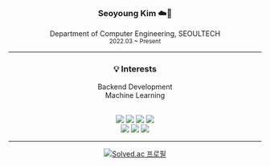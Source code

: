 <div align="center">

  ### **Seoyoung Kim** ☁️🪽  
Department of Computer Engineering, SEOULTECH  
<sub>2022.03 ~ Present</sub>

---

### 💡 Interests 

 Backend Development<br>
 Machine Learning
<br>


<br>
<img src="https://img.shields.io/badge/C-FFE6E6?style=for-the-badge&logo=C&logoColor=white">
<img src="https://img.shields.io/badge/C++-F2D1D1?style=for-the-badge&logo=C%2B%2B&logoColor=white">
<img src="https://img.shields.io/badge/Java-DAEAF1?style=for-the-badge&logo=Java&logoColor=white">
<img src="https://img.shields.io/badge/Python-C6DCE4?style=for-the-badge&logo=Python&logoColor=white">  
<br>
<img src="https://img.shields.io/badge/Spring-ADB2D4?style=for-the-badge&logo=Spring&logoColor=white">
<img src="https://img.shields.io/badge/Spring Boot-C7D9DD?style=for-the-badge&logo=Spring Boot&logoColor=white">
<img src="https://img.shields.io/badge/Android-D5E5D5?style=for-the-badge&logo=Android&logoColor=white">
<br>

<hr>

[![Solved.ac 프로필](http://mazassumnida.wtf/api/generate_badge?boj=szoyoung)](https://solved.ac/szoyoung)

</div>

